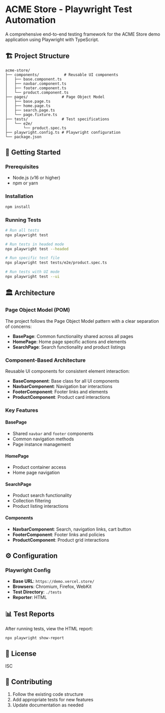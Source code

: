# ACME Store - Playwright Test Automation

A comprehensive end-to-end testing framework for the ACME Store demo application using Playwright with TypeScript.

## 🏗️ Project Structure

```
acme-store/
├── components/           # Reusable UI components
│   ├── base.component.ts
│   ├── navbar.component.ts
│   ├── footer.component.ts
│   └── product.component.ts
├── pages/               # Page Object Model
│   ├── base.page.ts
│   ├── home.page.ts
│   ├── search.page.ts
│   └── page.fixture.ts
├── tests/               # Test specifications
│   └── e2e/
│       └── product.spec.ts
├── playwright.config.ts # Playwright configuration
└── package.json
```

## 🚀 Getting Started

### Prerequisites
- Node.js (v16 or higher)
- npm or yarn

### Installation
```bash
npm install
```

### Running Tests
```bash
# Run all tests
npx playwright test

# Run tests in headed mode
npx playwright test --headed

# Run specific test file
npx playwright test tests/e2e/product.spec.ts

# Run tests with UI mode
npx playwright test --ui
```

## 🏛️ Architecture

### Page Object Model (POM)
The project follows the Page Object Model pattern with a clear separation of concerns:

- **BasePage**: Common functionality shared across all pages
- **HomePage**: Home page specific actions and elements
- **SearchPage**: Search functionality and product listings

### Component-Based Architecture
Reusable UI components for consistent element interaction:

- **BaseComponent**: Base class for all UI components
- **NavbarComponent**: Navigation bar interactions
- **FooterComponent**: Footer links and elements
- **ProductComponent**: Product card interactions

### Key Features

#### BasePage
- Shared `navbar` and `footer` components
- Common navigation methods
- Page instance management

#### HomePage
- Product container access
- Home page navigation

#### SearchPage
- Product search functionality
- Collection filtering
- Product listing interactions

#### Components
- **NavbarComponent**: Search, navigation links, cart button
- **FooterComponent**: Footer links and policies
- **ProductComponent**: Product grid interactions

## ⚙️ Configuration

### Playwright Config
- **Base URL**: `https://demo.vercel.store/`
- **Browsers**: Chromium, Firefox, WebKit
- **Test Directory**: `./tests`
- **Reporter**: HTML

## 📊 Test Reports
After running tests, view the HTML report:
```bash
npx playwright show-report
```

## 📝 License
ISC

## 🤝 Contributing
1. Follow the existing code structure
2. Add appropriate tests for new features
3. Update documentation as needed
